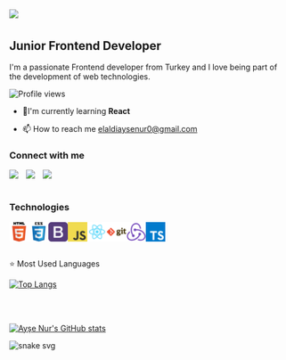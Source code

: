 

<h1 align="left">
  <a href="https://git.io/typing-svg">
    <img src="https://readme-typing-svg.herokuapp.com?color=F70C37&center=yanl%C4%B1%C5%9F&vCenter=yanl%C4%B1%C5%9F&lines=Hello!;I+am+Ayşe+Nur">
  </a>
</h1>

## Junior Frontend  Developer
I'm a passionate Frontend developer from Turkey and I love being part of the development of web technologies.

 ![Profile views](https://komarev.com/ghpvc/?username=elaldiaysenur)
 
 * 🌱I'm currently learning <b> React </b>

 * 📫 How to reach me [elaldiaysenur0@gmail.com](elaldiaysenur0@gmail.com)


### Connect with me

[<img width="30" src="https://unpkg.com/simple-icons@v5/icons/linkedin.svg" align="left" />][LinkedIn]

[<img width="30" src="https://unpkg.com/simple-icons@v5/icons/instagram.svg" align="left" />][instagram]

[<img width="30" src="https://unpkg.com/simple-icons@v5/icons/hackerrank.svg" align="left" />][hackerrank]

[LinkedIn]: https://www.linkedin.com/in/aysenurelaldi/

[instagram]: https://www.instagram.com/elaldiaysenurr/

[hackerrank]: https://www.hackerrank.com/elaldiaysenur0?hr_r=1

<br />
<br />

### Technologies

<img src="https://raw.githubusercontent.com/github/explore/80688e429a7d4ef2fca1e82350fe8e3517d3494d/topics/html/html.png" width="35" height="35" align="left">

<img src="https://raw.githubusercontent.com/github/explore/80688e429a7d4ef2fca1e82350fe8e3517d3494d/topics/css/css.png" width="35" height="35" align="left">

<img src="https://raw.githubusercontent.com/github/explore/80688e429a7d4ef2fca1e82350fe8e3517d3494d/topics/bootstrap/bootstrap.png" width="35" height="35" align="left">

<img src="https://raw.githubusercontent.com/github/explore/80688e429a7d4ef2fca1e82350fe8e3517d3494d/topics/javascript/javascript.png" width="35" height="35" align="left">

<img src="https://raw.githubusercontent.com/github/explore/80688e429a7d4ef2fca1e82350fe8e3517d3494d/topics/react/react.png" width="35" height="35" align="left">

<img src="https://raw.githubusercontent.com/github/explore/80688e429a7d4ef2fca1e82350fe8e3517d3494d/topics/git/git.png" width="35" height="35" align="left">

<img src="https://raw.githubusercontent.com/github/explore/80688e429a7d4ef2fca1e82350fe8e3517d3494d/topics/redux/redux.png" width="35" height="35" align="left">

<img src="https://raw.githubusercontent.com/github/explore/80688e429a7d4ef2fca1e82350fe8e3517d3494d/topics/typescript/typescript.png" width="35" height="35" align="left">


<br/>
<br/>


<br />
 <p style="vertical-align:top;">
<summary> ⭐  Most Used Languages</summary>
</p>

[![Top Langs](https://github-readme-stats.vercel.app/api/top-langs/?username=elaldiaysenur&layout=compact&theme=midnight-purple)](https://github.com/elaldiaysenur/github-readme-stats)

<br />
<br />

[![Ayşe Nur's GitHub stats](https://github-readme-stats.vercel.app/api?username=elaldiaysenur&count_private=true&show_icons=true&theme=midnight-purple)](https://github.com/elaldiaysenur/github-readme-stats)

![snake svg](https://github.com/elaldiaysenur/elaldiaysenur/blob/output/github-contribution-grid-snake.svg)
